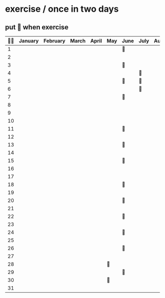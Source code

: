 # exercise / once in two days

## put :muscle: when exercise

| :weight_lifting_man: | January | February | March | April | May      | June     | July     | August | Sept. | Oct. | Nov. | Dec. |
| -------------------- | ------- | -------- | ----- | ----- | -------- | -------- | -------- | ------ | ----- | ---- | ---- | ---- |
| 1                    |         |          |       |       |          | :muscle: |          |        |       |      |      |      |
| 2                    |         |          |       |       |          |          |          |        |       |      |      |      |
| 3                    |         |          |       |       |          | :muscle: |          |        |       |      |      |      |
| 4                    |         |          |       |       |          |          | :muscle: |        |       |      |      |      |
| 5                    |         |          |       |       |          | :muscle: | :muscle: |        |       |      |      |      |
| 6                    |         |          |       |       |          |          | :muscle: |        |       |      |      |      |
| 7                    |         |          |       |       |          | :muscle: |          |        |       |      |      |      |
| 8                    |         |          |       |       |          |          |          |        |       |      |      |      |
| 9                    |         |          |       |       |          |          |          |        |       |      |      |      |
| 10                   |         |          |       |       |          |          |          |        |       |      |      |      |
| 11                   |         |          |       |       |          | :muscle: |          |        |       |      |      |      |
| 12                   |         |          |       |       |          |          |          |        |       |      |      |      |
| 13                   |         |          |       |       |          | :muscle: |          |        |       |      |      |      |
| 14                   |         |          |       |       |          |          |          |        |       |      |      |      |
| 15                   |         |          |       |       |          | :muscle: |          |        |       |      |      |      |
| 16                   |         |          |       |       |          |          |          |        |       |      |      |      |
| 17                   |         |          |       |       |          |          |          |        |       |      |      |      |
| 18                   |         |          |       |       |          | :muscle: |          |        |       |      |      |      |
| 19                   |         |          |       |       |          |          |          |        |       |      |      |      |
| 20                   |         |          |       |       |          | :muscle: |          |        |       |      |      |      |
| 21                   |         |          |       |       |          |          |          |        |       |      |      |      |
| 22                   |         |          |       |       |          | :muscle: |          |        |       |      |      |      |
| 23                   |         |          |       |       |          |          |          |        |       |      |      |      |
| 24                   |         |          |       |       |          | :muscle: |          |        |       |      |      |      |
| 25                   |         |          |       |       |          |          |          |        |       |      |      |      |
| 26                   |         |          |       |       |          | :muscle: |          |        |       |      |      |      |
| 27                   |         |          |       |       |          |          |          |        |       |      |      |      |
| 28                   |         |          |       |       | :muscle: |          |          |        |       |      |      |      |
| 29                   |         |          |       |       |          | :muscle: |          |        |       |      |      |      |
| 30                   |         |          |       |       | :muscle: |          |          |        |       |      |      |      |
| 31                   |         |          |       |       |          |          |          |        |       |      |      |      |

